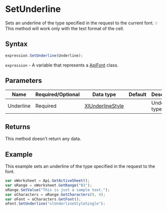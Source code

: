# SetUnderline

Sets an underline of the type specified in the request to the current font.💡 This method will work only with the text format of the cell.

## Syntax

```javascript
expression.SetUnderline(Underline);
```

`expression` - A variable that represents a [ApiFont](../ApiFont.md) class.

## Parameters

| **Name** | **Required/Optional** | **Data type** | **Default** | **Description** |
| ------------- | ------------- | ------------- | ------------- | ------------- |
| Underline | Required | [XlUnderlineStyle](../../Enumeration/XlUnderlineStyle.md) |  | Underline type. |

## Returns

This method doesn't return any data.

## Example

This example sets an underline of the type specified in the request to the font.

```javascript editor-xlsx
var oWorksheet = Api.GetActiveSheet();
var oRange = oWorksheet.GetRange("B1");
oRange.SetValue("This is just a sample text.");
var oCharacters = oRange.GetCharacters(9, 4);
var oFont = oCharacters.GetFont();
oFont.SetUnderline("xlUnderlineStyleSingle");
```
